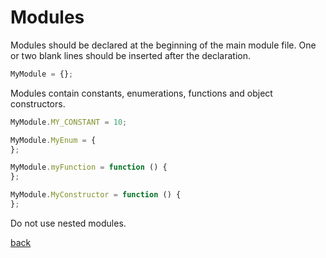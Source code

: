 # Modules

Modules should be declared at the beginning of the main module file.
One or two blank lines should be inserted after the declaration.

```javascript
MyModule = {};
```

Modules contain constants, enumerations, functions and object constructors.

```javascript
MyModule.MY_CONSTANT = 10;

MyModule.MyEnum = {
};

MyModule.myFunction = function () {
};

MyModule.MyConstructor = function () {
};
```

Do not use nested modules.

[back](readme.html)
